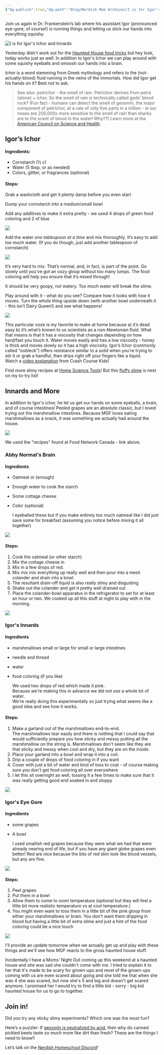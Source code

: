```yaml
---
{"dg-publish":true,"dg-path":"Blog/Nerdish Mom Archives/I is for Igor's Ichor.md","permalink":"/blog/nerdish-mom-archives/i-is-for-igor-s-ichor/","title":"I is for Igor's Ichor (and Innards)","tags":["homeschool","experiments"],"noteIcon":"","created":"","updated":"2023-07-12T23:14:42.211-04:00"}
---
```



Join us again in Dr. Frankenstein’s lab where his assistant Igor (pronounced eye-gore, of course!) is running things and letting us stick our hands into everything squishy.

![I is for Igor's Ichor and Innards](https://i.imgur.com/wW67Tsm.png)

Yesterday didn't work out for the [Haunted House food tricks](https://www.foodnetwork.ca/archives/blog/10-easy-haunted-house-food-tricks/13829/) but hey look, today works just as well. In addition to Igor's Ichor we can play around with some squishy eyeballs and smoosh our hands into a brain.

_Ichor_ is a word stemming from Greek mythology and refers to the (not-actually-blood) fluid running in the veins of the immortals. How did Igor get his hands on it? Best not to ask.

> See also: _petrichor_ - the smell of rain. Petrichor derives from petra (stone) + ichor. So the smell of rain is technically called gods’ blood rock? (Fun fact - humans can detect the smell of geosmin, the major component of petrichor, at a rate of only five parts in a _trillion_ \- ie our noses are 200,000x more sensitive to the smell of rain than sharks are to the scent of blood in the water! Why??) Learn more at the [American Council on Science and Health](https://www.acsh.org/news/2018/07/28/geosmin-why-we-smell-air-after-storm-13240).

## Igor’s Ichor

#### Ingredients:

- Cornstarch (½ c)
- Water (5 tbsp, or as needed)
- Colors, glitter, or fragrances (optional)

#### Steps:

Grab a washcloth and get it plenty damp before you even start

Dump your cornstarch into a medium/small bowl

Add any additives to make it extra pretty - we used 4 drops of green food coloring and 2 of blue

![](https://i.imgur.com/vMyJDeG.jpg)

Add the water _one tablespoon at a time_ and mix thoroughly. It’s easy to add too much water. (If you do though, just add another tablespoon of cornstarch)

![](https://i.imgur.com/ttp89dK.jpg)

It’s very hard to mix. That’s normal, and, in fact, is part of the point. Go slowly until you’ve got an oozy gloop without too many lumps. The food coloring will help you ensure that it’s mixed through!

It should be very goopy, not watery. Too much water will break the slime.

Play around with it - what do you see? Compare how it looks with how it moves. Turn the whole thing upside down (with another bowl underneath it - this isn’t Dairy Queen!) and see what happens!

![](https://i.imgur.com/WncEJsQ.jpg)

This particular ooze is my favorite to make at home because a) it’s dead easy b) it’s what’s known to us scientists as a non-Newtonian fluid. What that means is that it has a viscosity that changes depending on how hard/fast you touch it. Water moves easily and has a low viscosity - honey is thick and moves slowly so it has a high viscosity. Igor’s Ichor (commonly called “oobleck”) offers resistance similar to a solid when you’re trying to stir it or grab a handful, then drips right off your fingers like a liquid.  
Watch a [video explanation](https://www.youtube.com/watch?v=Fnd-2jetT1w) from Crash Course Kids!

Find more slimy recipes at [Home Science Tools](https://www.homesciencetools.com/article/how-to-make-slime/)! But this [fluffy slime](https://www.thebestideasforkids.com/fluffy-slime-recipe/) is next on my to-try list!

## Innards and More

In addition to Igor's ichor, he let us get our hands on some eyeballs, a brain, and of course intestines! Peeled grapes are an absolute classic, but I loved trying out the marshmallow intestines. Because MGF loves eating marshmallows as a snack, it was something we actually had around the house.

![](https://i.imgur.com/WfnW0nS.jpg)

We used the "recipes" found at Food Network Canada - link above.

### Abby Normal's Brain

#### Ingredients

- Oatmeal or (enough)
- Enough water to cook the starch
- Some cottage cheese
- Color (optional)  
      
    I eyeballed these but if you make entirely too much oatmeal like I did just save some for breakfast (assuming you notice before mixing it all together)

![](https://i.imgur.com/X3ByeTK.jpg)

#### Steps:

1. Cook the oatmeal (or other starch)
2. Mix the cottage cheese in
3. Mix in a few drops of red.
4. Mix mix mix everything up really well and then pour into a mesh colander and drain into a bowl.
5. The resultant drain-off liquid is also really slimy and disgusting
6. Shake out the colander and get it pretty well drained out
7. Place the colander-bowl apparatus in the refrigerator to set for at least an hour or two. We cooked up all this stuff at night to play with in the morning.

![](https://i.imgur.com/tMh9cN2.jpg)

### Igor's Innards

#### Ingredients

- marshmallows small or large for small or large intestines
- needle and thread
- water
- food coloring (if you like)  
      
    We used two drops of red which made it pink.  
    Because we're making this in advance we did not use a whole lot of water.  
    We're really doing this experimentally so just trying what seems like a good idea and see how it works.

#### Steps:

1. Make a garland out of the marshmallows end-to-end.  
    The marshmallows tear easily and there is nothing that I could say that would sufficiently prepare you how sticky and messy putting all the marshmallow on the string is. Marshmallows don't seem like they are that sticky and messy when cool and dry, but they are on the inside.
2. Place your garland into a bowl and wrap it into a coil.
3. Drip a couple of drops of food coloring in if you want
4. Cover with just a bit of water and kind of toss to coat - of course making sure you don't get food coloring all over everywhere
5. I let this sit overnight as well, tossing it a few times to make sure that it was really getting good and soaked in and sloppy

![](https://i.imgur.com/gksne5r.jpg)

### Igor's Eye Gore

#### Ingredients

- some grapes
- A bowl  
      
    I used smallish red grapes because they were what we had that were already nearing end of life, but if you have any giant globe grapes even better! Red are nice because the bits of red skin look like blood vessels, but any are fine.

![](https://i.imgur.com/6GOWXeS.jpg)

#### Steps:

1. Peel grapes
2. Put them in a bowl
3. Allow them to come to room temperature (optional but they will feel a little bit more realistic temperature vs at cool temperature.)
4. You might even want to toss them in a little bit of the pink gloop from either your marshmallows or brain. You don't want them dripping in blood but having a little bit of extra slime and just a hint of the food coloring could be a nice touch

![](https://i.imgur.com/Y7FOvxh.jpg)

I'll provide an update tomorrow when we actually get up and play with these things and we'll see how MGF reacts to the gross haunted house stuff.

Incidentally I have a Moms' Night Out coming up this weekend at a haunted house and she was sad she couldn't come with me. I tried to explain it to her that it's made to be scary for grown-ups and most of the grown-ups coming with us are even scared about going and she told me that when she was 4 she was scared, but now she's 5 and big and doesn't get scared anymore. I promised her I would try to find a little kid - sorry - big kid haunted house for us to go to together.

## Join in!

Did you try any sticky slimy experiments? Which one was the most fun?

Here’s a puzzler: If [geosmin is neutralized by acid](https://www.thoughtco.com/can-you-smell-rain-geosmin-and-petrichor-607587), then why do canned pickled beets taste so much more like dirt than fresh? These are the things I need to know!!

Let’s talk on the [Nerdish Homeschool Discord](https://discord.gg/v78j5tE)!
